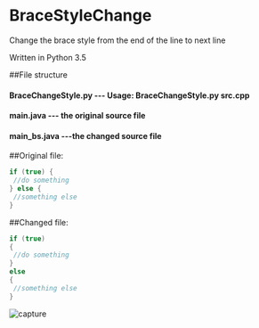 # BraceStyleChange
Change the brace style from the end of the line to next line

Written in Python 3.5

##File structure
#### BraceChangeStyle.py --- Usage: BraceChangeStyle.py src.cpp
#### main.java --- the original source file
#### main_bs.java ---the changed source file


##Original file:
```cpp
if (true) {
 //do something
} else {
 //something else
}
```
##Changed file:
```cpp
if (true) 
{
 //do something
} 
else 
{
 //something else
}

```


![capture](https://cloud.githubusercontent.com/assets/1072395/21963230/33e89e5c-db7a-11e6-8d3b-bbc34b2b001d.PNG)
